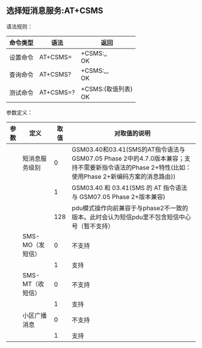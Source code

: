## 选择短消息服务:AT+CSMS

语法规则：

| 命令类型 | 语法              | 返回                                  |
| -------- | ----------------- | ------------------------------------- |
| 设置命令 | AT+CSMS=<service> | +CSMS:<mt>,<mo>,<bm> <br>OK           |
| 查询命令 | AT+CSMS?          | +CSMS:<service>,<mt>,<mo>,<bm> <br>OK |
| 测试命令 | AT+CSMS=?         | +CSMS:(<service>取值列表) <br>OK      |

 

参数定义：

| 参数      | 定义             | 取值 | 对取值的说明                                                 |
| --------- | ---------------- | ---- | ------------------------------------------------------------ |
| <service> | 短消息服务级别   | 0    | GSM03.40和03.41(SMS的AT指令语法与GSM07.05 Phase 2中的4.7.0版本兼容；支持不需要新指令语法的Phase 2+特性(比如：使用Phase 2+新编码方案的消息路由)) |
|           |                  | 1    | GSM03.40 和 03.41(SMS 的 AT 指令语法与 GSM07.05 Phase 2+版本兼容) |
|           |                  | 128  | pdu模式操作向前兼容于与phase2不一致的版本。此时会认为短信pdu里不包含短信中心号（暂不支持） |
| <mt>      | SMS-MO（发短信） | 0    | 不支持                                                       |
|           |                  | 1    | 支持                                                         |
| <mo>      | SMS-MT（收短信） | 0    | 不支持                                                       |
|           |                  | 1    | 支持                                                         |
| <bm>      | 小区广播消息     | 0    | 不支持                                                       |
|           |                  | 1    | 支持                                                         |
